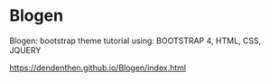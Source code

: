 # Blogen

Blogen: bootstrap theme tutorial using: BOOTSTRAP 4, HTML, CSS, JQUERY

https://dendenthen.github.io/Blogen/index.html
